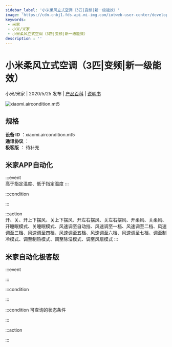 ```yaml
---
sidebar_label: '小米柔风立式空调（3匹|变频|新一级能效）'
image: 'https://cdn.cnbj1.fds.api.mi-img.com/iotweb-user-center/developer_1679071135640m5hN5i99.png?GalaxyAccessKeyId=AKVGLQWBOVIRQ3XLEW&Expires=9223372036854775807&Signature=dNDSok1q7doVV3c+IE8Cv7kMfU4='
keywords: 
 - 米家
 - 小米/米家
 - 小米柔风立式空调（3匹|变频|新一级能效）
description : ''
---
```

# 小米柔风立式空调（3匹|变频|新一级能效）

小米/米家 | 2020/5/25 发布 | [产品百科](https://home.mi.com/webapp/content/baike/product/index.html?model=xiaomi.aircondition.mt5/) | [说明书](https://home.mi.com/views/introduction.html?model=xiaomi.aircondition.mt5&region=cn)

![xiaomi.aircondition.mt5](https://cdn.cnbj1.fds.api.mi-img.com/iotweb-user-center/developer_1679071135640m5hN5i99.png?GalaxyAccessKeyId=AKVGLQWBOVIRQ3XLEW&Expires=9223372036854775807&Signature=dNDSok1q7doVV3c+IE8Cv7kMfU4=)

## 规格  
> 
**设备 ID** ：xiaomi.aircondition.mt5  
**通讯协议** ：  
**极客版**  ： 待补充 


## 米家APP自动化  

:::event  
高于指定温度、低于指定温度
:::

:::condition  

:::

:::action   
开、关、开上下摆风、关上下摆风、开左右摆风、关左右摆风、开柔风、关柔风、开睡眠模式、关睡眠模式、风速调至自动挡、风速调至一档、风速调至二档、风速调至三档、风速调至四档、风速调至五档、风速调至六档、风速调至七档、调至制冷模式、调至制热模式、调至除湿模式、调至风扇模式
:::

## 米家自动化极客版  

:::event  

:::

:::condition  

:::

:::condition 可查询的状态条件  

:::

:::action  

:::

        
